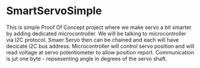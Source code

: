 # SmartServoSimple

This is simple Proof Of Concept project where we make servo a bit smarter by adding dedicated microcontroller.
We will be talking to microcontroller via I2C protocol.
Smaer Servo then can be chained and each will have decicate i2C bus address.
Microcontroller will control servo position and will read voltage at servo potentiometer to allow position report.
Communication is jut one byte - repsesenting angle in degrees of the servo shaft.
